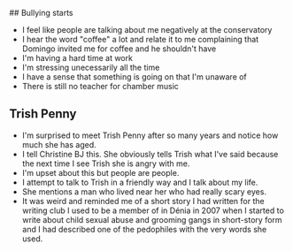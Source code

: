 ## Bullying starts

- I feel like people are talking about me negatively at the conservatory
- I hear the word "coffee" a lot and relate it to me complaining that Domingo invited me for coffee and he shouldn't have 
- I'm having a hard time at work
- I'm stressing unecessarily all the time
- I have a sense that something is going on that I'm unaware of
- There is still no teacher for chamber music

## Trish Penny

- I'm surprised to meet Trish Penny after so many years and notice how much she has aged.
- I tell Christine BJ this. She obviously tells Trish what I've said because the next time I see Trish she is angry with me.
- I'm upset about this but people are people.
- I attempt to talk to Trish in a friendly way and I talk about my life.
- She mentions a man who lived near her who had really scary eyes.
- It was weird and reminded me of a short story I had written for the writing club I used to be a member of in Dénia in 2007 when I started to write about child sexual abuse and grooming gangs in short-story form and I had described one of the pedophiles with the very words she used.
